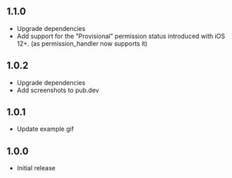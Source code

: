 ## 1.1.0

* Upgrade dependencies
* Add support for the "Provisional" permission status introduced with iOS 12+. (as permission_handler now supports it)

## 1.0.2

* Upgrade dependencies
* Add screenshots to pub.dev

## 1.0.1

* Update example gif

## 1.0.0

* Initial release
